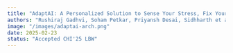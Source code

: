 ```yaml
---
title: "AdaptAI: A Personalized Solution to Sense Your Stress, Fix Your Mess, and Boost Productivity"
authors: "Rushiraj Gadhvi, Soham Petkar, Priyansh Desai, Sidhharth et al."
image: "/images/adaptai-arch.png"
date: 2025-02-23
status: "Accepted CHI'25 LBW"
---
```

